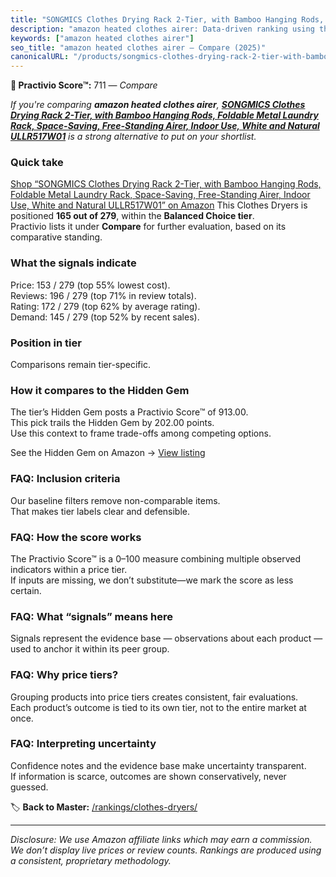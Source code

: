 ```yaml
---
title: "SONGMICS Clothes Drying Rack 2-Tier, with Bamboo Hanging Rods, Foldable Metal Laundry Rack, Space-Saving, Free-Standing Airer, Indoor Use, White and Natural ULLR517W01"
description: "amazon heated clothes airer: Data-driven ranking using the Practivio Score™. Positioned by quality, value, demand, findability, momentum."
keywords: ["amazon heated clothes airer"]
seo_title: "amazon heated clothes airer — Compare (2025)"
canonicalURL: "/products/songmics-clothes-drying-rack-2-tier-with-bamboo-hanging-rods-foldable-metal-laundry-rack-space-saving-free-standing-airer-indoor-use-white-and-natural-ullr517w01-B0DY1HYDQ2/"
---
```


**🛒 Practivio Score™:** 711 — _Compare_


*If you're comparing **amazon heated clothes airer**, **[SONGMICS Clothes Drying Rack 2-Tier, with Bamboo Hanging Rods, Foldable Metal Laundry Rack, Space-Saving, Free-Standing Airer, Indoor Use, White and Natural ULLR517W01](https://www.amazon.com/dp/B0DY1HYDQ2?tag=practivio-20)** is a strong alternative to put on your shortlist.*
### Quick take
[Shop “SONGMICS Clothes Drying Rack 2-Tier, with Bamboo Hanging Rods, Foldable Metal Laundry Rack, Space-Saving, Free-Standing Airer, Indoor Use, White and Natural ULLR517W01” on Amazon](https://www.amazon.com/dp/B0DY1HYDQ2?tag=practivio-20)
This Clothes Dryers is positioned **165 out of 279**, within the **Balanced Choice tier**.  
Practivio lists it under **Compare** for further evaluation, based on its comparative standing.

### What the signals indicate
Price: 153 / 279 (top 55% lowest cost).  
Reviews: 196 / 279 (top 71% in review totals).  
Rating: 172 / 279 (top 62% by average rating).  
Demand: 145 / 279 (top 52% by recent sales).

### Position in tier
Comparisons remain tier-specific.

### How it compares to the Hidden Gem
The tier’s Hidden Gem posts a Practivio Score™ of 913.00.  
This pick trails the Hidden Gem by 202.00 points.  
Use this context to frame trade-offs among competing options.  

See the Hidden Gem on Amazon → [View listing](https://www.amazon.com/dp/B00Q4X2FSM?tag=practivio-20)

### FAQ: Inclusion criteria
Our baseline filters remove non-comparable items.  
That makes tier labels clear and defensible.

### FAQ: How the score works
The Practivio Score™ is a 0–100 measure combining multiple observed indicators within a price tier.  
If inputs are missing, we don’t substitute—we mark the score as less certain.

### FAQ: What “signals” means here
Signals represent the evidence base — observations about each product — used to anchor it within its peer group.

### FAQ: Why price tiers?
Grouping products into price tiers creates consistent, fair evaluations.  
Each product’s outcome is tied to its own tier, not to the entire market at once.

### FAQ: Interpreting uncertainty
Confidence notes and the evidence base make uncertainty transparent.  
If information is scarce, outcomes are shown conservatively, never guessed.

<!-- Missing template for Compare/CompareWithinPriceClass -->


🏷️ **Back to Master:** [/rankings/clothes-dryers/](/rankings/clothes-dryers/)

---
_Disclosure: We use Amazon affiliate links which may earn a commission. We don’t display live prices or review counts. Rankings are produced using a consistent, proprietary methodology._
